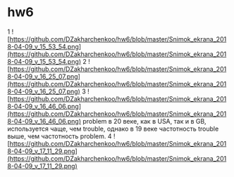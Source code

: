# hw6
1 ![https://github.com/DZakharchenkoo/hw6/blob/master/Snimok_ekrana_2018-04-09_v_15_53_54.png](https://github.com/DZakharchenkoo/hw6/blob/master/Snimok_ekrana_2018-04-09_v_15_53_54.png)
2 ![https://github.com/DZakharchenkoo/hw6/blob/master/Snimok_ekrana_2018-04-09_v_16_25_07.png](https://github.com/DZakharchenkoo/hw6/blob/master/Snimok_ekrana_2018-04-09_v_16_25_07.png)
3 ![https://github.com/DZakharchenkoo/hw6/blob/master/Snimok_ekrana_2018-04-09_v_16_46_06.png](https://github.com/DZakharchenkoo/hw6/blob/master/Snimok_ekrana_2018-04-09_v_16_46_06.png)                                                 problem в 20 веке, как в USA, так и в GB, используется чаще, чем trouble, однако в 19 веке частотность trouble выше, чем частотность problem.
4 ![https://github.com/DZakharchenkoo/hw6/blob/master/Snimok_ekrana_2018-04-09_v_17_11_29.png](https://github.com/DZakharchenkoo/hw6/blob/master/Snimok_ekrana_2018-04-09_v_17_11_29.png)
